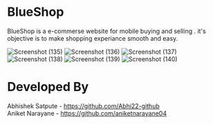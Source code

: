 # BlueShop

BlueShop is a e-commerse website for mobile buying and selling . it's objective is to make shopping experiance smooth and easy.

![Screenshot (135)](https://user-images.githubusercontent.com/55937301/126619129-a4d4ac24-8e7f-4087-84ca-7f925079f664.png)
![Screenshot (136)](https://user-images.githubusercontent.com/55937301/126619135-4f62ad57-544d-4de8-8dad-05fd2cffce00.png)
![Screenshot (137)](https://user-images.githubusercontent.com/55937301/126619150-01a62289-fb14-4376-94ad-e7f7cc7e9267.png)
![Screenshot (138)](https://user-images.githubusercontent.com/55937301/126619153-ef4302ba-fda0-46ce-bb28-f098c55b5b7d.png)
![Screenshot (139)](https://user-images.githubusercontent.com/55937301/126619156-a1520b7b-82f0-4151-8e02-a048e702cfa1.png)
![Screenshot (140)](https://user-images.githubusercontent.com/55937301/126619197-09b3f37f-4f3c-4099-b472-c9a8414b6da7.png)

# Developed By
Abhishek Satpute - https://github.com/Abhi22-github <br/>
Aniket Narayane  - https://github.com/aniketnarayane04
